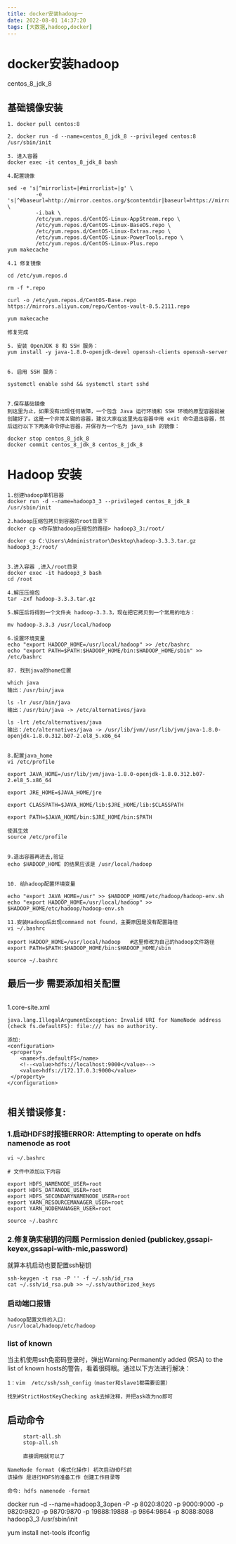```yaml
---
title: docker安装hadoop一
date: 2022-08-01 14:37:20
tags: [大数据,hadoop,docker]
---
```

# docker安装hadoop

centos_8_jdk_8
<!--more-->


## 基础镜像安装

```
1. docker pull centos:8

2. docker run -d --name=centos_8_jdk_8 --privileged centos:8 /usr/sbin/init

3. 进入容器
docker exec -it centos_8_jdk_8 bash

4.配置镜像

sed -e 's|^mirrorlist=|#mirrorlist=|g' \
         -e 's|^#baseurl=http://mirror.centos.org/$contentdir|baseurl=https://mirrors.ustc.edu.cn/centos|g' \
         -i.bak \
         /etc/yum.repos.d/CentOS-Linux-AppStream.repo \
         /etc/yum.repos.d/CentOS-Linux-BaseOS.repo \
         /etc/yum.repos.d/CentOS-Linux-Extras.repo \
         /etc/yum.repos.d/CentOS-Linux-PowerTools.repo \
         /etc/yum.repos.d/CentOS-Linux-Plus.repo
yum makecache

4.1 修复镜像

cd /etc/yum.repos.d

rm -f *.repo

curl -o /etc/yum.repos.d/CentOS-Base.repo https://mirrors.aliyun.com/repo/Centos-vault-8.5.2111.repo

yum makecache

修复完成

5. 安装 OpenJDK 8 和 SSH 服务：
yum install -y java-1.8.0-openjdk-devel openssh-clients openssh-server


6. 启用 SSH 服务：

systemctl enable sshd && systemctl start sshd


7.保存基础镜像
到这里为止，如果没有出现任何故障，一个包含 Java 运行环境和 SSH 环境的原型容器就被创建好了。这是一个非常关键的容器，建议大家在这里先在容器中用 exit 命令退出容器，然后运行以下下两条命令停止容器，并保存为一个名为 java_ssh 的镜像：

docker stop centos_8_jdk_8
docker commit centos_8_jdk_8 centos_8_jdk_8
```


# Hadoop 安装

```
1.创建hadoop单机容器
docker run -d --name=hadoop3_3 --privileged centos_8_jdk_8 /usr/sbin/init

2.hadoop压缩包拷贝到容器的root目录下
docker cp <你存放hadoop压缩包的路径> hadoop3_3:/root/

docker cp C:\Users\Administrator\Desktop\hadoop-3.3.3.tar.gz hadoop3_3:/root/


3.进入容器 ,进入/root目录
docker exec -it hadoop3_3 bash
cd /root

4.解压压缩包
tar -zxf hadoop-3.3.3.tar.gz

5.解压后将得到一个文件夹 hadoop-3.3.3，现在把它拷贝到一个常用的地方：

mv hadoop-3.3.3 /usr/local/hadoop

6.设置环境变量
echo "export HADOOP_HOME=/usr/local/hadoop" >> /etc/bashrc
echo "export PATH=$PATH:$HADOOP_HOME/bin:$HADOOP_HOME/sbin" >> /etc/bashrc 

87. 找到java的home位置

which java
输出：/usr/bin/java
  
ls -lr /usr/bin/java
输出：/usr/bin/java -> /etc/alternatives/java
  
ls -lrt /etc/alternatives/java
输出：/etc/alternatives/java -> /usr/lib/jvm//usr/lib/jvm/java-1.8.0-openjdk-1.8.0.312.b07-2.el8_5.x86_64


8.配置java_home
vi /etc/profile

export JAVA_HOME=/usr/lib/jvm/java-1.8.0-openjdk-1.8.0.312.b07-2.el8_5.x86_64

export JRE_HOME=$JAVA_HOME/jre 

export CLASSPATH=$JAVA_HOME/lib:$JRE_HOME/lib:$CLASSPATH 

export PATH=$JAVA_HOME/bin:$JRE_HOME/bin:$PATH

使其生效
source /etc/profile


9.退出容器再进去,验证
echo $HADOOP_HOME 的结果应该是 /usr/local/hadoop


10. 给hadoop配置环境变量

echo "export JAVA_HOME=/usr" >> $HADOOP_HOME/etc/hadoop/hadoop-env.sh
echo "export HADOOP_HOME=/usr/local/hadoop" >> $HADOOP_HOME/etc/hadoop/hadoop-env.sh

11.安装Hadoop后出现command not found，主要原因是没有配置路径
vi ~/.bashrc

export HADOOP_HOME=/usr/local/hadoop   #这里修改为自己的hadoop文件路径
export PATH=$PATH:$HADOOP_HOME/bin:$HADOOP_HOME/sbin

source ~/.bashrc
```

## 最后一步 需要添加相关配置
```

```
1.core-site.xml

```
java.lang.IllegalArgumentException: Invalid URI for NameNode address (check fs.defaultFS): file:/// has no authority.

添加:
<configuration>
 <property>
    <name>fs.defaultFS</name>
    <!--<value>hdfs://localhost:9000</value>-->
    <value>hdfs://172.17.0.3:9000</value>
 </property>
</configuration>


```
## 相关错误修复:

### 1.启动HDFS时报错ERROR: Attempting to operate on hdfs namenode as root
```
vi ~/.bashrc

# 文件中添加以下内容

export HDFS_NAMENODE_USER=root
export HDFS_DATANODE_USER=root
export HDFS_SECONDARYNAMENODE_USER=root
export YARN_RESOURCEMANAGER_USER=root
export YARN_NODEMANAGER_USER=root

source ~/.bashrc

```
### 2.修复确实秘钥的问题 Permission denied (publickey,gssapi-keyex,gssapi-with-mic,password)
就算本机启动也要配置ssh秘钥
```
ssh-keygen -t rsa -P '' -f ~/.ssh/id_rsa
cat ~/.ssh/id_rsa.pub >> ~/.ssh/authorized_keys
```

### 启动端口报错
```
hadoop配置文件的入口:
/usr/local/hadoop/etc/hadoop

```
### list of known
当主机使用ssh免密码登录时，弹出Warning:Permanently added (RSA) to the list of known hosts的警告，看着很碍眼。通过以下方法进行解决：
```
1：vim  /etc/ssh/ssh_config（master和slave1都需要设置）

找到#StrictHostKeyChecking ask去掉注释，并把ask改为no即可
```

## 启动命令
```
     start-all.sh
     stop-all.sh
     
     直接调用就可以了
```

```
NameNode format (格式化操作) 初次启动HDFS前
该操作 是进行HDFS的准备工作 创建工作目录等

命令: hdfs namenode -format
```



docker run -d --name=hadoop3_3open -P -p 8020:8020 -p 9000:9000 -p 9820:9820 -p 9870:9870 -p 19888:19888 -p 9864:9864 -p 8088:8088 hadoop3_3 /usr/sbin/init

yum install net-tools
ifconfig